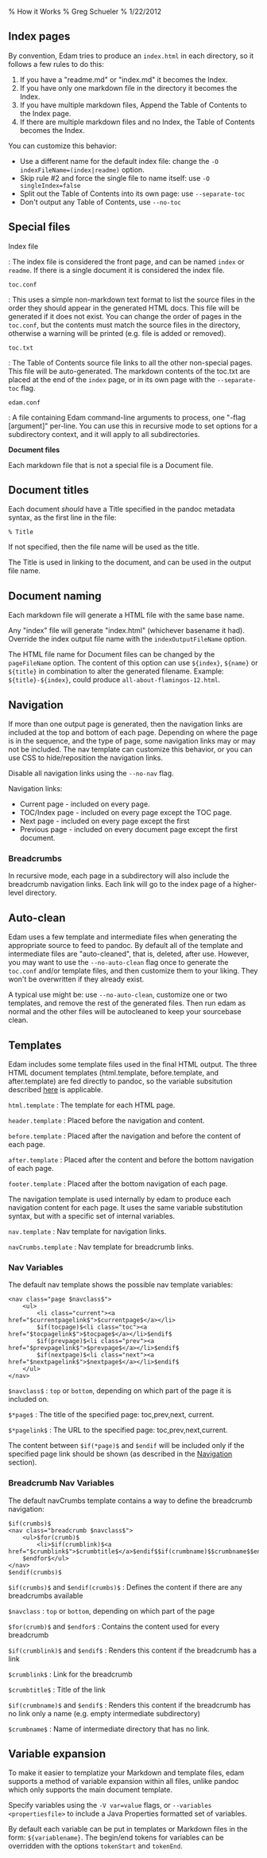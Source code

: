 % How it Works
% Greg Schueler
% 1/22/2012

## Index pages

By convention, Edam tries to produce an `index.html` in each directory, so it follows a few rules to do this:

1. If you have a "readme.md" or "index.md" it becomes the Index.
2. If you have only one markdown file in the directory it becomes the Index.
4. If you have multiple markdown files, Append the Table of Contents to the Index page.
3. If there are multiple markdown files and no Index, the Table of Contents becomes the Index.

You can customize this behavior:

* Use a different name for the default index file: change the `-O indexFileName=(index|readme)` option.
* Skip rule #2 and force the single file to name itself: use `-O singleIndex=false`
* Split out the Table of Contents into its own page: use `--separate-toc`
* Don't output any Table of Contents, use `--no-toc`

## Special files

Index file

:    The index file is considered the front page, and can be named `index` or `readme`. If there is a single document it is considered the index file.

`toc.conf`

:    This uses a simple non-markdown text format to list the source files in the order they should appear in the generated HTML docs. This file will be generated if it does not exist.  You can change the order of pages in the `toc.conf`, but the contents must match the source files in the directory, otherwise a warning will be printed (e.g. file is added or removed).

`toc.txt`

:    The Table of Contents source file links to all the other non-special pages. This file will be auto-generated. The markdown contents of the toc.txt are placed at the end of the `index` page, or in its own page with the `--separate-toc` flag.

`edam.conf`

:    A file containing Edam command-line arguments to process, one "-flag [argument]" per-line.  You can use this in recursive mode to set options for a subdirectory context, and it will apply to all subdirectories.

**Document files**

Each markdown file that is not a special file is a Document file.

## Document titles

Each document *should* have a Title specified in the pandoc metadata syntax, as the first line in the file:

    % Title

If not specified, then the file name will be used as the title.

The Title is used in linking to the document, and can be used in the output file name.

## Document naming

Each markdown file will generate a HTML file with the same base name.

Any "index" file will generate "index.html" (whichever basename it had). Override the index output file name with the `indexOutputFileName` option.

The HTML file name for Document files can be changed by the `pageFileName` option. The content of this
option can use `${index}`, `${name}` or `${title}` in combination to alter the generated filename.  Example: `${title}-${index}`, could produce `all-about-flamingos-12.html`.

## Navigation

If more than one output page is generated, then the navigation links are included at the top and bottom of each page. Depending on where the page is in the sequence, and the type of page, some navigation links may or may not be included.  The nav template can customize this behavior, or you can use CSS to hide/reposition the navigation links.

Disable all navigation links using the `--no-nav` flag.

Navigation links:

* Current page - included on every page.
* TOC/Index page - included on every page except the TOC page.
* Next page - included on every page except the first
* Previous page - included on every document page except the first document.

### Breadcrumbs

In recursive mode, each page in a subdirectory will also include the breadcrumb navigation links.  Each link will go to the index page of a higher-level directory.

## Auto-clean

Edam uses a few template and intermediate files when generating the appropriate source to feed to pandoc. By default all of the template and intermediate files are "auto-cleaned", that is, deleted, after use.  However, you may want to use the `--no-auto-clean` flag once to generate the `toc.conf` and/or template files, and then customize them to your liking.  They won't be overwritten if they already exist.

A typical use might be: use `--no-auto-clean`, customize one or two templates, and remove the rest of the generated files.  Then run edam as normal and the other files will be autocleaned to keep your sourcebase clean.

## Templates

Edam includes some template files used in the final HTML output. The three HTML document templates (html.template, before.template, and after.template) are fed directly to pandoc, so the variable subsitution described [here](http://johnmacfarlane.net/pandoc/README.html#templates) is applicable.

`html.template`
:    The template for each HTML page.

`header.template`
:   Placed before the navigation and content.

`before.template`
:    Placed after the navigation and before the content of each page.

`after.template`
:    Placed after the content and before the bottom navigation of each page.

`footer.template`
:    Placed after the bottom navigation of each page.

The navigation template is used internally by edam to produce each navigation content for each page. It uses the same variable substitution syntax, but with a specific set of internal variables.

`nav.template`
:    Nav template for navigation links.

`navCrumbs.template`
:    Nav template for breadcrumb links.

### Nav Variables

The default nav template shows the possible nav template variables:

    <nav class="page $navclass$">
        <ul>
            <li class="current"><a href="$currentpagelink$">$currentpage$</a></li>
            $if(tocpage)$<li class="toc"><a href="$tocpagelink$">$tocpage$</a></li>$endif$
            $if(prevpage)$<li class="prev"><a href="$prevpagelink$">$prevpage$</a></li>$endif$
            $if(nextpage)$<li class="next"><a href="$nextpagelink$">$nextpage$</a></li>$endif$
        </ul>
    </nav>

`$navclass$`
:    `top` or `bottom`, depending on which part of the page it is included on.

`$*page$`
:    The title of the specified page: toc,prev,next, current.

`$*pagelink$`
:    The URL to the specified page: toc,prev,next,current.

The content between `$if(*page)$` and `$endif` will be included only if the specified page link should be shown (as described in the [Navigation](#navigation) section).

### Breadcrumb Nav Variables

The default navCrumbs template contains a way to define the breadcrumb navigation:

    $if(crumbs)$
    <nav class="breadcrumb $navclass$">
        <ul>$for(crumb)$
            <li>$if(crumblink)$<a href="$crumblink$">$crumbtitle$</a>$endif$$if(crumbname)$$crumbname$$endif$</li>
        $endfor$</ul>
    </nav>
    $endif(crumbs)$

`$if(crumbs)$` and `$endif(crumbs)$`
:    Defines the content if there are any breadcrumbs available

`$navclass`
:    `top` or `bottom`, depending on which part of the page

`$for(crumb)$` and `$endfor$`
:    Contains the content used for every breadcrumb

`$if(crumblink)$` and `$endif$`
:    Renders this content if the breadcrumb has a link

`$crumblink$`
:    Link for the breadcrumb

`$crumbtitle$`
:    Title of the link

`$if(crumbname)$` and `$endif$`
:    Renders this content if the breadcrumb has no link only a name (e.g. empty intermediate subdirectory)

`$crumbname$`
:   Name of intermediate directory that has no link.

## Variable expansion

To make it easier to templatize your Markdown and template files, edam supports a method of variable expansion within all files, unlike pandoc which only supports the main document template.

Specify variables using the `-V var=value` flags, or `--variables <propertiesfile>` to include a Java Properties formatted set of variables.

By default each variable can be put in templates or Markdown files in the form: `${variablename}`.  The begin/end tokens for variables can be overridden with the options `tokenStart` and `tokenEnd`.